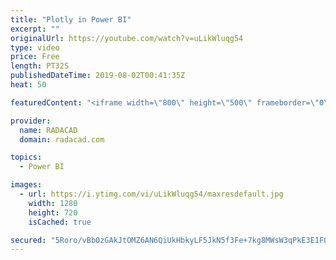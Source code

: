 ```yaml
---
title: "Plotly in Power BI"
excerpt: ""
originalUrl: https://youtube.com/watch?v=uLikWluqg54
type: video
price: Free
length: PT32S
publishedDateTime: 2019-08-02T00:41:35Z
heat: 50

featuredContent: "<iframe width=\"800\" height=\"500\" frameborder=\"0\" src=\"https://www.youtube.com/embed/uLikWluqg54\" allow=\"accelerometer; autoplay; encrypted-media; gyroscope; picture-in-picture\" allowfullscreen></iframe>"

provider:
  name: RADACAD
  domain: radacad.com

topics:
  - Power BI

images:
  - url: https://i.ytimg.com/vi/uLikWluqg54/maxresdefault.jpg
    width: 1280
    height: 720
    isCached: true

secured: "5Roro/vBb0zGAkJtOMZ6AN6QiUkHbkyLF5JkN5f3Fe+7kg8MWsW3qPkE3E1FOOzsiCGVE+U6xT889eKPeB6y1O9UVhjBh2nRxjCv2nWe9zx+U9FRtVTfROtEfbH1Uz4MloOD9Nn7422+kMHa4rkWUkcE9TyCojhYlQffyytcbQ/PRODBTSuslGcchcmj6LHD0BPsWpS6zsZ9NCTVsrkUypdD1KSOc9EOVWB62FHLVTmYW2pF0JSIm44nqkDsTJqDkiCl9hpEtWFXzJYyRXxr2Ch7CJqh/mKPBpUd3S0M9w1lP9KiNw1LrYPXTixPd79TTDr1auOtS/SnqZyNtnuV6lkF3uSHgfujVfq4DU+3uOMWre1X9829xxVUIHm246r2ZWdYeAfi3/CyH++8fOW/KRezCaSG8upzBPQvIBvrY9A=;zvHiz2YHt1ZxJp6KpKWKoA=="
---
```


